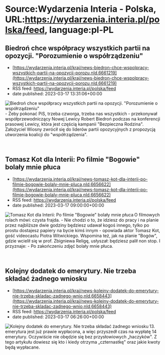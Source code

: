 # Source:Wydarzenia Interia - Polska, URL:https://wydarzenia.interia.pl/polska/feed, language:pl-PL

## Biedroń chce współpracy wszystkich partii na opozycji. "Porozumienie o współrządzeniu"
 - [https://wydarzenia.interia.pl/kraj/news-biedron-chce-wspolpracy-wszystkich-partii-na-opozycji-porozu,nId,6661219](https://wydarzenia.interia.pl/kraj/news-biedron-chce-wspolpracy-wszystkich-partii-na-opozycji-porozu,nId,6661219)
 - RSS feed: https://wydarzenia.interia.pl/polska/feed
 - date published: 2023-03-17 13:31:06+00:00

<p><a href="https://wydarzenia.interia.pl/kraj/news-biedron-chce-wspolpracy-wszystkich-partii-na-opozycji-porozu,nId,6661219"><img align="left" alt="Biedroń chce współpracy wszystkich partii na opozycji. &quot;Porozumienie o współrządzeniu&quot;" src="https://i.iplsc.com/biedron-chce-wspolpracy-wszystkich-partii-na-opozycji-porozu/000GWK1R0ILEAAIS-C321.jpg" /></a> - Żeby pokonać PiS, trzeba czworga, trzeba nas wszystkich - przekonywał współprzewodniczący Nowej Lewicy Robert Biedroń podczas na konferencji prasowej Lewicy, która jest częścią kampanii &quot;Bezpieczna Rodzina&quot;. Założyciel Wiosny zwrócił się do liderów partii opozycyjnych z propozycją utworzenia koalicji do &quot;współrządzenia&quot;. </p><br clear="all" />

## Tomasz Kot dla Interii: Po filmie "Bogowie" bolały mnie płuca
 - [https://wydarzenia.interia.pl/kraj/news-tomasz-kot-dla-interii-po-filmie-bogowie-bolaly-mnie-pluca,nId,6656622](https://wydarzenia.interia.pl/kraj/news-tomasz-kot-dla-interii-po-filmie-bogowie-bolaly-mnie-pluca,nId,6656622)
 - RSS feed: https://wydarzenia.interia.pl/polska/feed
 - date published: 2023-03-17 09:00:00+00:00

<p><a href="https://wydarzenia.interia.pl/kraj/news-tomasz-kot-dla-interii-po-filmie-bogowie-bolaly-mnie-pluca,nId,6656622"><img align="left" alt="Tomasz Kot dla Interii: Po filmie &quot;Bogowie&quot; bolały mnie płuca" src="https://i.iplsc.com/tomasz-kot-dla-interii-po-filmie-bogowie-bolaly-mnie-pluca/000GW69X1EXHMOKR-C321.jpg" /></a>O filmowych rolach mówi: czysta frajda. - Nie chodzi o to, że idziesz do pracy i na planie przez najbliższe dwie godziny będziesz udawał kogoś innego, tylko po prostu dostajesz papiery na bycie kimś innym - opowiada aktor Tomasz Kot, gość videocastu Piotra Witwickiego. Wspomina też, jak na planie &quot;Bogów&quot;, gdzie wcielił się w prof. Zbigniewa Religę, usłyszał: będziesz palił non stop. I przyznaje: - Po zakończeniu zdjęć bolały mnie płuca. </p><br clear="all" />

## Kolejny dodatek do emerytury. Nie trzeba składać żadnego wniosku
 - [https://wydarzenia.interia.pl/kraj/news-kolejny-dodatek-do-emerytury-nie-trzeba-skladac-zadnego-wnio,nId,6658443](https://wydarzenia.interia.pl/kraj/news-kolejny-dodatek-do-emerytury-nie-trzeba-skladac-zadnego-wnio,nId,6658443)
 - RSS feed: https://wydarzenia.interia.pl/polska/feed
 - date published: 2023-03-17 06:26:00+00:00

<p><a href="https://wydarzenia.interia.pl/kraj/news-kolejny-dodatek-do-emerytury-nie-trzeba-skladac-zadnego-wnio,nId,6658443"><img align="left" alt="Kolejny dodatek do emerytury. Nie trzeba składać żadnego wniosku" src="https://i.iplsc.com/kolejny-dodatek-do-emerytury-nie-trzeba-skladac-zadnego-wnio/000DU0500T44906U-C321.jpg" /></a>13. emerytura jest już prawie wypłacona, a więc przyszedł czas na wypłatę 14 emerytury. Oczywiście nie obędzie się bez przysłowiowych „haczyków&quot;. Z tego artykułu dowiesz się kto i kiedy otrzyma „czternastkę&quot; oraz jakie kwoty będą wypłacane. </p><br clear="all" />

